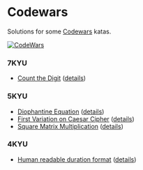 # Codewars

Solutions for some [Codewars](https://www.codewars.com) katas.

[![CodeWars](https://www.codewars.com/users/tomasz.pietrowski/badges/large)](https://www.codewars.com/users/tomasz.pietrowski "My Honor Badge")

### 7KYU
* [Count the Digit](7KYU/CountTheDigit.playground) ([details](https://www.codewars.com/kata/566fc12495810954b1000030))

### 5KYU
* [Diophantine Equation](5KYU/DiophantineEquation.playground) ([details](https://www.codewars.com/kata/diophantine-equation))
* [First Variation on Caesar Cipher](5KYU/FirstVariationOnCaesarCipher.playground) ([details](https://www.codewars.com/kata/first-variation-on-caesar-cipher))
* [Square Matrix Multiplication](5KYU/SquareMatrixMultiplication.playground) ([details](https://www.codewars.com/kata/5263a84ffcadb968b6000513))

### 4KYU
* [Human readable duration format](4KYU/HumanReadableDurationFormat.playground) ([details](https://www.codewars.com/kata/52742f58faf5485cae000b9a))
